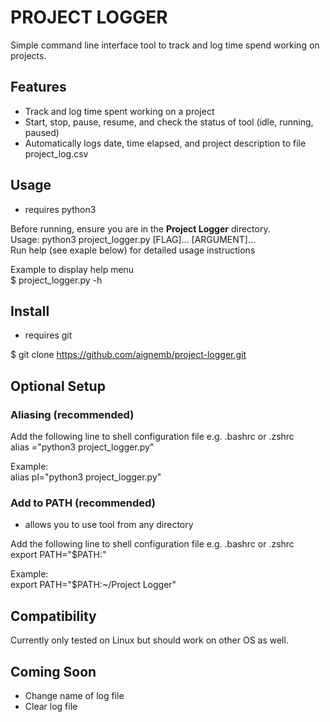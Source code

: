 # PROJECT LOGGER

Simple command line interface tool to track and log time spend working on projects.  

## Features
- Track and log time spent working on a project
- Start, stop, pause, resume, and check the status of tool (idle, running, paused)
- Automatically logs date, time elapsed, and project description to file project_log.csv

## Usage
- requires python3

Before running, ensure you are in the **Project Logger** directory.  
Usage: python3 project_logger.py [FLAG]... [ARGUMENT]...  
Run help (see exaple below) for detailed usage instructions  

Example to display help menu  
$ project_logger.py -h  

## Install
- requires git

$ git clone https://github.com/aignemb/project-logger.git

## Optional Setup
### Aliasing (recommended)
Add the following line to shell configuration file e.g. .bashrc or .zshrc  
alias <alias>="python3 project_logger.py"  

Example:  
alias pl="python3 project_logger.py"  

### Add to PATH (recommended)
- allows you to use tool from any directory

Add the following line to shell configuration file e.g. .bashrc or .zshrc  
export PATH="$PATH:<path to project logger directory>"  

Example:  
export PATH="$PATH:~/Project Logger"  

## Compatibility
Currently only tested on Linux but should work on other OS as well.  

## Coming Soon
- Change name of log file
- Clear log file

